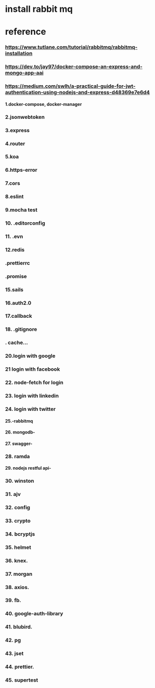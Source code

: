 # install rabbit mq
# reference 
### https://www.tutlane.com/tutorial/rabbitmq/rabbitmq-installation

### https://dev.to/jay97/docker-compose-an-express-and-mongo-app-aai

### https://medium.com/swlh/a-practical-guide-for-jwt-authentication-using-nodejs-and-express-d48369e7e6d4


#### 1.docker-compose, docker-manager
### 2.jsonwebtoken
### 3.express
### 4.router
### 5.koa
### 6.https-error
### 7.cors
### 8.eslint
### 9.mocha test
### 10. .editorconfig
### 11. .evn
### 12.redis
### .prettierrc
### .promise
### 15.sails
### 16.auth2.0
### 17.callback
### 18. .gitignore
### . cache...
### 20.login with google
### 21 login with facebook
### 22. node-fetch for login
### 23. login with linkedin
### 24. login with twitter
#### 25.-rabbitmq 
#### 26. mongodb-
#### 27. swagger-
### 28. ramda
#### 29. nodejs restful api-
### 30. winston
### 31. ajv
### 32. config
### 33. crypto
### 34. bcryptjs
### 35. helmet
### 36. knex.
### 37. morgan
### 38. axios.
### 39. fb.
### 40. google-auth-library
### 41. blubird.
### 42. pg
### 43. jset
### 44. prettier.
### 45. supertest


